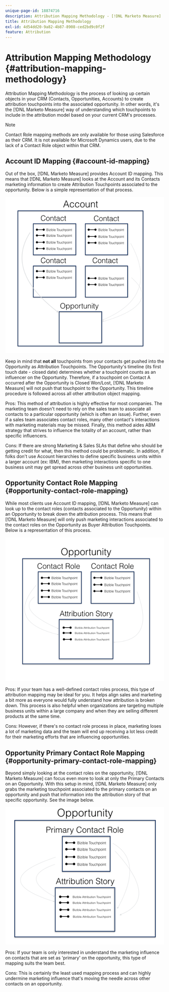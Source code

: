 ```yaml
---
unique-page-id: 18874716
description: Attribution Mapping Methodology - [!DNL Marketo Measure]
title: Attribution Mapping Methodology
exl-id: 4d54dd20-9a82-4b87-8908-ced2bd9c0f2f
feature: Attribution
---
```

# Attribution Mapping Methodology {#attribution-mapping-methodology}

Attribution Mapping Methodology is the process of looking up certain objects in your CRM (Contacts, Opportunities, Accounts) to create attribution touchpoints into the associated opportunity. In other words, it's the [!DNL Marketo Measure] way of understanding which touchpoints to include in the attribution model based on your current CRM's processes.

>[!NOTE]
>
>Contact Role mapping methods are only available for those using Salesforce as their CRM. It is not available for Microsoft Dynamics users, due to the lack of a Contact Role object within that CRM.

## Account ID Mapping {#account-id-mapping}

Out of the box, [!DNL Marketo Measure] provides Account ID mapping. This means that [!DNL Marketo Measure] looks at the Account and its Contacts marketing information to create Attribution Touchpoints associated to the opportunity. Below is a simple representation of that process.

![](assets/1-1.png)

Keep in mind that **not all** touchpoints from your contacts get pushed into the Opportunity as Attribution Touchpoints. The Opportunity's timeline (its first touch date - closed date) determines whether a touchpoint counts as an influencer on the Opportunity. Therefore, if a touchpoint on Contact A occurred after the Opportunity is Closed Won/Lost, [!DNL Marketo Measure] will not push that touchpoint to the Opportunity. This timeline procedure is followed across all other attribution object mapping.

Pros: This method of attribution is highly effective for most companies. The marketing team doesn't need to rely on the sales team to associate all contacts to a particular opportunity (which is often an issue). Further, even if a sales team associates contact roles, many other contact's interactions with marketing materials may be missed. Finally, this method aides ABM strategy that strives to influence the totality of an account, rather than specific influencers.

Cons: If there are strong Marketing & Sales SLAs that define who should be getting credit for what, then this method could be problematic. In addition, if folks don't use Account hierarchies to define specific business units within a larger account (ex: IBM), then marketing interactions specific to one business unit may get spread across other business unit opportunities.

## Opportunity Contact Role Mapping {#opportunity-contact-role-mapping}

While most clients use Account ID mapping, [!DNL Marketo Measure] can look up to the contact roles (contacts associated to the Opportunity) within an Opportunity to break down the attribution process. This means that [!DNL Marketo Measure] will only push marketing interactions associated to the contact roles on the Opportunity as Buyer Attribution Touchpoints. Below is a representation of this process.

![](assets/2-1.png)

Pros: If your team has a well-defined contact roles process, this type of attribution mapping may be ideal for you. It helps align sales and marketing a bit more as everyone would fully understand how attribution is broken down. This process is also helpful when organizations are targeting multiple business units within a large company and when they are selling different products at the same time.

Cons: However, if there's no contact role process in place, marketing loses a lot of marketing data and the team will end up receiving a lot less credit for their marketing efforts that are influencing opportunities.

## Opportunity Primary Contact Role Mapping {#opportunity-primary-contact-role-mapping}

Beyond simply looking at the contact roles on the opportunity, [!DNL Marketo Measure] can focus even more to look at only the Primary Contacts on an Opportunity. With this setup in mind, [!DNL Marketo Measure] only grabs the marketing touchpoint associated to the primary contacts on an opportunity and push that information into the attribution story of that specific opportunity. See the image below.

![](assets/3.png)

Pros: If your team is only interested in understand the marketing influence on contacts that are set as 'primary' on the opportunity, this type of mapping suits the team best.

Cons: This is certainly the least used mapping process and can highly undermine marketing influence that's moving the needle across other contacts on an opportunity.
